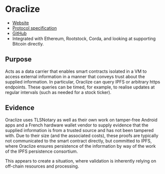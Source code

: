 # Oraclize

* [Website](http://www.oraclize.it)
* [Protocol specification](http://docs.oraclize.it/)
* [GitHub](http://github.com/oraclize)
* Integrated with Ethereum, Rootstock, Corda, and looking at supporting Bitcoin directly.


## Purpose

Acts as a data carrier that enables smart contracts isolated in a VM to access external information in a manner that conveys trust about the supplied information. In particular, Oraclize can query IPFS or arbitrary https endpoints. These queries can be timed, for example, to realise updates at regular intervals (such as needed for a stock ticker). 
  
## Evidence

Oraclize uses TLSNotary as well as their own work on tamper-free Android apps and a French hardware wallet vendor to supply evidence that the supplied information is from a trusted source and has not been tampered with. Due to their size (and the associated costs), these proofs are typically not communicated to the smart contract directly, but committed to IPFS, where Oraclize ensures persistence of the information by way of the work of the IPFS persistence consortium. 

This appears to create a situation, where validation is inherently relying on off-chain resources and processing.